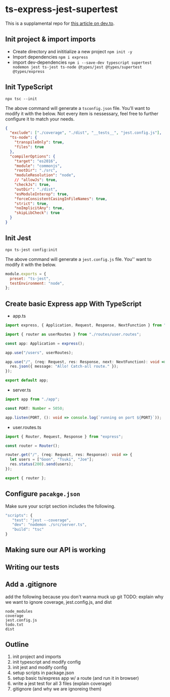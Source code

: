 # ts-express-jest-supertest

This is a supplamental repo for [this article on dev.to](https://dev.to/nathan_sheryak/how-to-test-a-typescript-express-api-with-jest-for-dummies-like-me-4epd).

## Init project & import imports

- Create directory and inititialize a new project `npm init -y`
- Import dependencies `npm i express`
- import dev-dependencies `npm i --save-dev typescript supertest nodemon jest ts-jest ts-node @types/jest @types/supertest @types/express`

## Init TypeScript

`npx tsc --init`

The above command will generate a `tsconfig.json` file. You'll want to modify it with the below. Not every item is nessessary, feel free to further configure it to match your needs.

```json
{
  "exclude": ["./coverage", "./dist", "__tests__", "jest.config.js"],
  "ts-node": {
    "transpileOnly": true,
    "files": true
  },
  "compilerOptions": {
    "target": "es2016",
    "module": "commonjs",
    "rootDir": "./src",
    "moduleResolution": "node",
    // "allowJs": true,
    "checkJs": true,
    "outDir": "./dist",
    "esModuleInterop": true,
    "forceConsistentCasingInFileNames": true,
    "strict": true,
    "noImplicitAny": true,
    "skipLibCheck": true
  }
}
```

## Init Jest

`npx ts-jest config:init`

The above command will generate a `jest.config.js` file. You'' want to modify it with the below.

```js
module.exports = {
  preset: "ts-jest",
  testEnvironment: "node",
};
```

## Create basic Express app With TypeScript

- app.ts

```ts
import express, { Application, Request, Response, NextFunction } from "express";

import { router as userRoutes } from "./routes/user.routes";

const app: Application = express();

app.use("/users", userRoutes);

app.use("/", (req: Request, res: Response, next: NextFunction): void => {
  res.json({ message: "Allo! Catch-all route." });
});

export default app;
```

- server.ts

```ts
import app from "./app";

const PORT: Number = 5050;

app.listen(PORT, (): void => console.log(`running on port ${PORT}`));
```

- user.routes.ts

```ts
import { Router, Request, Response } from "express";

const router = Router();

router.get("/", (req: Request, res: Response): void => {
  let users = ["Goon", "Tsuki", "Joe"];
  res.status(200).send(users);
});

export { router };
```

## Configure `pacakge.json`

Make sure your script section includes the following.

```js
"scripts": {
   "test": "jest --coverage",
   "dev": "nodemon ./src/server.ts",
   "build": "tsc"
}
```

## Making sure our API is working

## Writing our tests

## Add a .gitignore

add the following because you don't wanna muck up git
TODO: explain why we want to ignore coverage, jest.config.js, and dist

```
node_modules
coverage
jest.config.js
todo.txt
dist
```

## Outline

1. init project and imports
1. init typescript and modify config
1. init jest and modify config
1. setup scripts in package.json
1. setup basic ts/express app w/ a route (and run it in browser)
1. write a jest test for all 3 files (explain coverage)
1. gitignore (and why we are ignoreing them)
